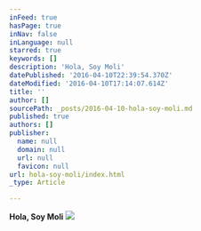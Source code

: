 ```yaml
---
inFeed: true
hasPage: true
inNav: false
inLanguage: null
starred: true
keywords: []
description: 'Hola, Soy Moli'
datePublished: '2016-04-10T22:39:54.370Z'
dateModified: '2016-04-10T17:14:07.614Z'
title: ''
author: []
sourcePath: _posts/2016-04-10-hola-soy-moli.md
published: true
authors: []
publisher:
  name: null
  domain: null
  url: null
  favicon: null
url: hola-soy-moli/index.html
_type: Article

---
```

**Hola, Soy Moli**
![](https://the-grid-user-content.s3-us-west-2.amazonaws.com/889ebf81-94c4-412d-a10a-2a903f34234d.png)